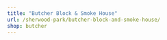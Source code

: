 ```yaml
---
title: "Butcher Block & Smoke House"
url: /sherwood-park/butcher-block-and-smoke-house/
shop: butcher
---
```

